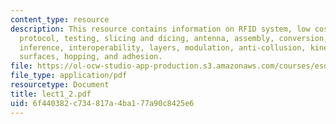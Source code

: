 ```yaml
---
content_type: resource
description: This resource contains information on RFID system, low cost RFID, cheap
  protocol, testing, slicing and dicing, antenna, assembly, conversion, architecture,
  inference, interoperability, layers, modulation, anti-collusion, kinematics, vibrating
  surfaces, hopping, and adhesion.
file: https://ol-ocw-studio-app-production.s3.amazonaws.com/courses/esd-290-special-topics-in-supply-chain-management-spring-2005/6f440382c734817a4ba177a90c8425e6_lect1_2.pdf
file_type: application/pdf
resourcetype: Document
title: lect1_2.pdf
uid: 6f440382-c734-817a-4ba1-77a90c8425e6
---
```

